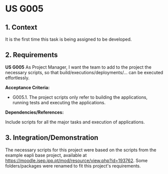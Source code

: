# US G005

## 1. Context

It is the first time this task is being assigned to be developed.

## 2. Requirements

**US G005** As Project Manager, I want the team to add to the project the necessary scripts, so that build/executions/deployments/... can be executed effortlessly.

**Acceptance Criteria:**

- G005.1. The project scripts only refer to building the applications, running tests and executing the applications.

**Dependencies/References:**

Include scripts for all the major tasks and execution of applications.

## 3. Integration/Demonstration

The necessary scripts for this project were based on the scripts from the example eapli base project, available at https://moodle.isep.ipp.pt/mod/resource/view.php?id=193762.
Some folders/packages were renamed to fit this project's requirements.